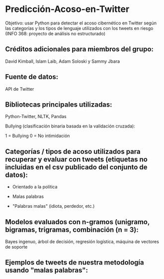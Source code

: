 # Predicción-Acoso-en-Twitter
Objetivo: usar Python para detectar el acoso cibernético en Twitter según las categorías y los tipos de lenguaje utilizados con los tweets en riesgo (INFO 368: proyecto de análisis no estructurado)

## Créditos adicionales para miembros del grupo: 
David Kimball, Islam Laib, Adam Soloski y Sammy Jbara

## Fuente de datos:

API de Twitter 

## Bibliotecas principales utilizadas:
Python-Twitter, NLTK, Pandas

Bullying (clasificación binaria basada en la validación cruzada):  

1 = Bullying
0 = No intimidación

## Categorías / tipos de acoso utilizados para recuperar y evaluar con tweets (etiquetas no incluidas en el csv publicado del conjunto de datos):


- Orientado a la política

- Malas palabras

- "Palabras malas" (idiota, perdedor, etc.) 

## Modelos evaluados con n-gramos (unigramo, bigramas, trigramas, combinación (n = 3): 

Bayes ingenuo, árbol de decisión, regresión logística, máquina de vectores de soporte

## Ejemplos de tweets de nuestra metodología usando "malas palabras":
